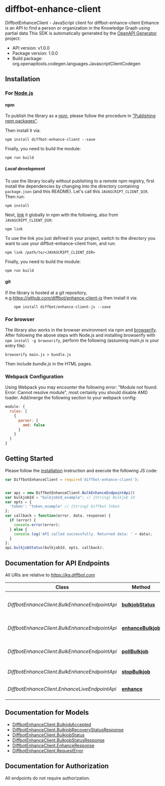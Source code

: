 # diffbot-enhance-client

DiffbotEnhanceClient - JavaScript client for diffbot-enhance-client
Enhance is an API to find a person or organization in the Knowledge Graph using partial data
This SDK is automatically generated by the [OpenAPI Generator](https://openapi-generator.tech) project:

- API version: v1.0.0
- Package version: 1.0.0
- Build package: org.openapitools.codegen.languages.JavascriptClientCodegen

## Installation

### For [Node.js](https://nodejs.org/)

#### npm

To publish the library as a [npm](https://www.npmjs.com/), please follow the procedure in ["Publishing npm packages"](https://docs.npmjs.com/getting-started/publishing-npm-packages).

Then install it via:

```shell
npm install diffbot-enhance-client --save
```

Finally, you need to build the module:

```shell
npm run build
```

##### Local development

To use the library locally without publishing to a remote npm registry, first install the dependencies by changing into the directory containing `package.json` (and this README). Let's call this `JAVASCRIPT_CLIENT_DIR`. Then run:

```shell
npm install
```

Next, [link](https://docs.npmjs.com/cli/link) it globally in npm with the following, also from `JAVASCRIPT_CLIENT_DIR`:

```shell
npm link
```

To use the link you just defined in your project, switch to the directory you want to use your diffbot-enhance-client from, and run:

```shell
npm link /path/to/<JAVASCRIPT_CLIENT_DIR>
```

Finally, you need to build the module:

```shell
npm run build
```

#### git

If the library is hosted at a git repository, e.g.https://github.com/diffbot/enhance-client-js
then install it via:

```shell
    npm install diffbot/enhance-client-js --save
```

### For browser

The library also works in the browser environment via npm and [browserify](http://browserify.org/). After following
the above steps with Node.js and installing browserify with `npm install -g browserify`,
perform the following (assuming *main.js* is your entry file):

```shell
browserify main.js > bundle.js
```

Then include *bundle.js* in the HTML pages.

### Webpack Configuration

Using Webpack you may encounter the following error: "Module not found: Error:
Cannot resolve module", most certainly you should disable AMD loader. Add/merge
the following section to your webpack config:

```javascript
module: {
  rules: [
    {
      parser: {
        amd: false
      }
    }
  ]
}
```

## Getting Started

Please follow the [installation](#installation) instruction and execute the following JS code:

```javascript
var DiffbotEnhanceClient = require('diffbot-enhance-client');


var api = new DiffbotEnhanceClient.BulkEnhanceEndpointApi()
var bulkjobId = "bulkjobId_example"; // {String} Bulkjob Id
var opts = {
  'token': "token_example" // {String} Diffbot Token
};
var callback = function(error, data, response) {
  if (error) {
    console.error(error);
  } else {
    console.log('API called successfully. Returned data: ' + data);
  }
};
api.bulkjobStatus(bulkjobId, opts, callback);

```

## Documentation for API Endpoints

All URIs are relative to *https://kg.diffbot.com*

Class | Method | HTTP request | Description
------------ | ------------- | ------------- | -------------
*DiffbotEnhanceClient.BulkEnhanceEndpointApi* | [**bulkjobStatus**](docs/BulkEnhanceEndpointApi.md#bulkjobStatus) | **GET** /kg/enhance_endpoint/bulk/{bulkjobId}/status | Bulk Enhance Status Endpoint
*DiffbotEnhanceClient.BulkEnhanceEndpointApi* | [**enhanceBulkjob**](docs/BulkEnhanceEndpointApi.md#enhanceBulkjob) | **POST** /kg/enhance_endpoint/bulk | Bulk Enhance Endpoint
*DiffbotEnhanceClient.BulkEnhanceEndpointApi* | [**pollBulkjob**](docs/BulkEnhanceEndpointApi.md#pollBulkjob) | **GET** /kg/enhance_endpoint/bulk/{bulkjobId} | Bulk Enhance Poll Endpoint
*DiffbotEnhanceClient.BulkEnhanceEndpointApi* | [**stopBulkjob**](docs/BulkEnhanceEndpointApi.md#stopBulkjob) | **GET** /kg/enhance_endpoint/bulk/{bulkjobId}/stop | Bulkjob stop
*DiffbotEnhanceClient.EnhanceLiveEndpointApi* | [**enhance**](docs/EnhanceLiveEndpointApi.md#enhance) | **GET** /kg/enhance_endpoint | Live Enhance Endpoint


## Documentation for Models

 - [DiffbotEnhanceClient.BulkjobAccepted](docs/BulkjobAccepted.md)
 - [DiffbotEnhanceClient.BulkjobRecoveryStatusResponse](docs/BulkjobRecoveryStatusResponse.md)
 - [DiffbotEnhanceClient.BulkjobStatus](docs/BulkjobStatus.md)
 - [DiffbotEnhanceClient.BulkjobStatusResponse](docs/BulkjobStatusResponse.md)
 - [DiffbotEnhanceClient.EnhanceResponse](docs/EnhanceResponse.md)
 - [DiffbotEnhanceClient.RequestError](docs/RequestError.md)


## Documentation for Authorization

All endpoints do not require authorization.
